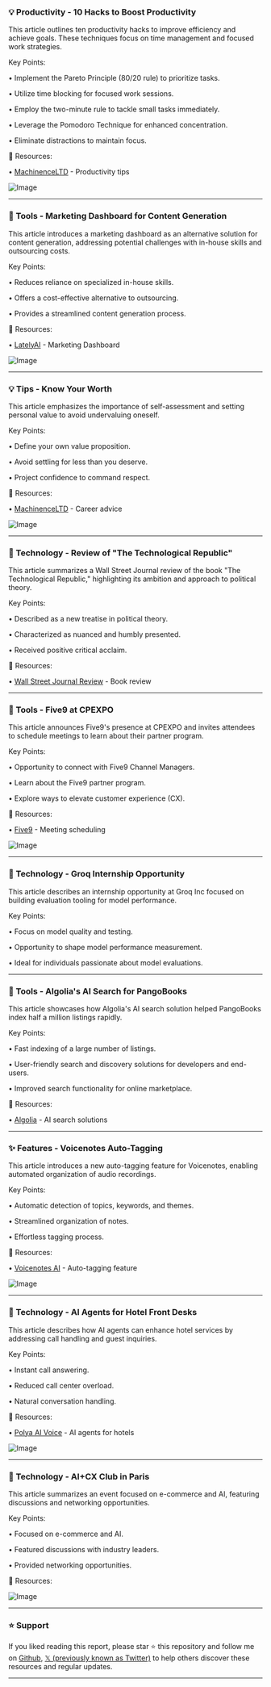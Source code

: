 ### 💡 Productivity - 10 Hacks to Boost Productivity

This article outlines ten productivity hacks to improve efficiency and achieve goals.  These techniques focus on time management and focused work strategies.

Key Points:

• Implement the Pareto Principle (80/20 rule) to prioritize tasks.


• Utilize time blocking for focused work sessions.


• Employ the two-minute rule to tackle small tasks immediately.


• Leverage the Pomodoro Technique for enhanced concentration.


• Eliminate distractions to maintain focus.


🔗 Resources:

• [MachinenceLTD](https://x.com/MachinenceLTD) - Productivity tips


![Image](https://pbs.twimg.com/media/GlCoa8dWsAALnKM?format=jpg&name=medium)


---

### 🚀 Tools - Marketing Dashboard for Content Generation

This article introduces a marketing dashboard as an alternative solution for content generation, addressing potential challenges with in-house skills and outsourcing costs.

Key Points:

• Reduces reliance on specialized in-house skills.


• Offers a cost-effective alternative to outsourcing.


• Provides a streamlined content generation process.


🔗 Resources:

• [LatelyAI](https://bit.ly/40ZgMph) - Marketing Dashboard


![Image](https://pbs.twimg.com/media/Gk-h3_pXYAAcNQ8?format=jpg&name=small)


---

### 💡 Tips - Know Your Worth

This article emphasizes the importance of self-assessment and setting personal value to avoid undervaluing oneself.

Key Points:

• Define your own value proposition.


• Avoid settling for less than you deserve.


• Project confidence to command respect.


🔗 Resources:

• [MachinenceLTD](https://x.com/MachinenceLTD) - Career advice


![Image](https://pbs.twimg.com/media/Gk-XLbpXUAAWs1n?format=jpg&name=small)


---

### 🤖 Technology - Review of "The Technological Republic"

This article summarizes a Wall Street Journal review of the book "The Technological Republic," highlighting its ambition and approach to political theory.

Key Points:

• Described as a new treatise in political theory.


• Characterized as nuanced and humbly presented.


• Received positive critical acclaim.


🔗 Resources:

• [Wall Street Journal Review](https://www.wsj.com/arts-culture/books/the-technological-republic-review-power-in-a-silicon-world-19adbb1b) - Book review


---

### 🚀 Tools - Five9 at CPEXPO

This article announces Five9's presence at CPEXPO and invites attendees to schedule meetings to learn about their partner program.

Key Points:

• Opportunity to connect with Five9 Channel Managers.


• Learn about the Five9 partner program.


• Explore ways to elevate customer experience (CX).


🔗 Resources:

• [Five9](http://spr.ly/6011LiMkv) - Meeting scheduling


![Image](https://pbs.twimg.com/media/Gk56Vu7XwAAy1SR?format=jpg&name=small)


---

### 🤖 Technology - Groq Internship Opportunity

This article describes an internship opportunity at Groq Inc focused on building evaluation tooling for model performance.

Key Points:

• Focus on model quality and testing.


• Opportunity to shape model performance measurement.


• Ideal for individuals passionate about model evaluations.



---

### 🚀 Tools - Algolia's AI Search for PangoBooks

This article showcases how Algolia's AI search solution helped PangoBooks index half a million listings rapidly.

Key Points:

• Fast indexing of a large number of listings.


• User-friendly search and discovery solutions for developers and end-users.


• Improved search functionality for online marketplace.



🔗 Resources:

• [Algolia](https://x.com/algolia/status/1895525217465758051) - AI search solutions


---

### ✨ Features - Voicenotes Auto-Tagging

This article introduces a new auto-tagging feature for Voicenotes, enabling automated organization of audio recordings.

Key Points:

• Automatic detection of topics, keywords, and themes.


• Streamlined organization of notes.


• Effortless tagging process.


🔗 Resources:

• [Voicenotes AI](https://x.com/voicenotesai/status/1895446321630494961) - Auto-tagging feature


![Image](https://pbs.twimg.com/media/Gk36RASbsAASChL?format=jpg&name=small)


---

### 🤖 Technology - AI Agents for Hotel Front Desks

This article describes how AI agents can enhance hotel services by addressing call handling and guest inquiries.

Key Points:

• Instant call answering.


• Reduced call center overload.


• Natural conversation handling.


🔗 Resources:

• [Polya AI Voice](https://x.com/polyaivoice/status/1895445369250566571) - AI agents for hotels


![Image](https://pbs.twimg.com/media/Gk35gHMXkAA25kH?format=jpg&name=small)


---

### 🤖 Technology - AI+CX Club in Paris

This article summarizes an event focused on e-commerce and AI, featuring discussions and networking opportunities.

Key Points:

• Focused on e-commerce and AI.


• Featured discussions with industry leaders.


• Provided networking opportunities.


🔗 Resources:


![Image](https://pbs.twimg.com/ext_tw_video_thumb/1895260683601678336/pu/img/9si2F_bqDRl4zsgj.jpg)


---

### ⭐️ Support

If you liked reading this report, please star ⭐️ this repository and follow me on [Github](https://github.com/Drix10), [𝕏 (previously known as Twitter)](https://x.com/DRIX_10_) to help others discover these resources and regular updates.

---